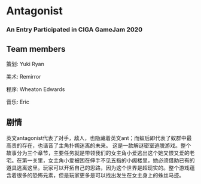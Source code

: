 
# Antagonist 
### An Entry Participated in CIGA GameJam 2020

## Team members

策划: Yuki Ryan

美术: Remirror

程序: Wheaton Edwards

音乐: Eric

## 剧情

英文antagonist代表了对手，敌人，也隐藏着英文ant；而蚁后即代表了蚁群中最高贵的存在，也谐音了主角扑朔迷离的未来。 这是一款解谜密室逃脱游戏。整个故事分为三个章节，主要任务就是带领我们的女主角小爱逃出这个她又恨又爱的老宅。在第一关里，女主角小爱被困在伸手不见五指的小阁楼里，她必须借助已有的道具逃离这里。玩家可以开拓自己的思路，因为这个世界是超现实的。整个游戏蕴含着很多的恐怖元素，但是玩家更多是可以找出发生在女主身上的蛛丝马迹。
